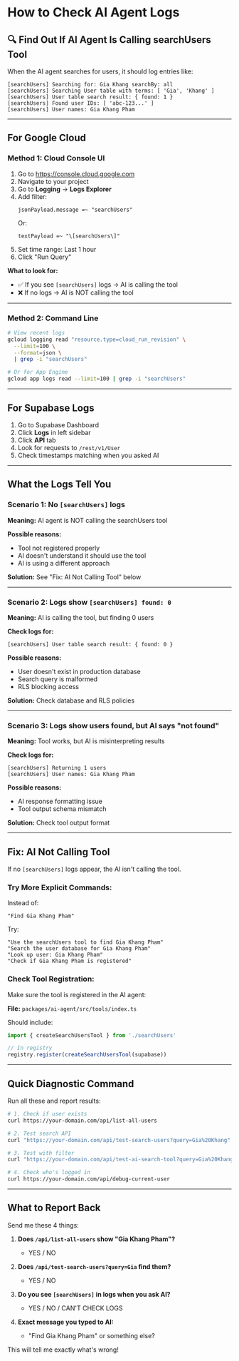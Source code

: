 # How to Check AI Agent Logs

## 🔍 Find Out If AI Agent Is Calling searchUsers Tool

When the AI agent searches for users, it should log entries like:
```
[searchUsers] Searching for: Gia Khang searchBy: all
[searchUsers] Searching User table with terms: [ 'Gia', 'Khang' ]
[searchUsers] User table search result: { found: 1 }
[searchUsers] Found user IDs: [ 'abc-123...' ]
[searchUsers] User names: Gia Khang Pham
```

---

## For Google Cloud

### Method 1: Cloud Console UI

1. Go to https://console.cloud.google.com
2. Navigate to your project
3. Go to **Logging** → **Logs Explorer**
4. Add filter:
   ```
   jsonPayload.message =~ "searchUsers"
   ```
   Or:
   ```
   textPayload =~ "\[searchUsers\]"
   ```
5. Set time range: Last 1 hour
6. Click "Run Query"

**What to look for:**
- ✅ If you see `[searchUsers]` logs → AI is calling the tool
- ❌ If no logs → AI is NOT calling the tool

---

### Method 2: Command Line

```bash
# View recent logs
gcloud logging read "resource.type=cloud_run_revision" \
  --limit=100 \
  --format=json \
  | grep -i "searchUsers"

# Or for App Engine
gcloud app logs read --limit=100 | grep -i "searchUsers"
```

---

## For Supabase Logs

1. Go to Supabase Dashboard
2. Click **Logs** in left sidebar
3. Click **API** tab
4. Look for requests to `/rest/v1/User`
5. Check timestamps matching when you asked AI

---

## What the Logs Tell You

### Scenario 1: No `[searchUsers]` logs
**Meaning:** AI agent is NOT calling the searchUsers tool

**Possible reasons:**
- Tool not registered properly
- AI doesn't understand it should use the tool
- AI is using a different approach

**Solution:** See "Fix: AI Not Calling Tool" below

---

### Scenario 2: Logs show `[searchUsers] found: 0`
**Meaning:** AI is calling the tool, but finding 0 users

**Check logs for:**
```
[searchUsers] User table search result: { found: 0 }
```

**Possible reasons:**
- User doesn't exist in production database
- Search query is malformed
- RLS blocking access

**Solution:** Check database and RLS policies

---

### Scenario 3: Logs show users found, but AI says "not found"
**Meaning:** Tool works, but AI is misinterpreting results

**Check logs for:**
```
[searchUsers] Returning 1 users
[searchUsers] User names: Gia Khang Pham
```

**Possible reasons:**
- AI response formatting issue
- Tool output schema mismatch

**Solution:** Check tool output format

---

## Fix: AI Not Calling Tool

If no `[searchUsers]` logs appear, the AI isn't calling the tool.

### Try More Explicit Commands:

Instead of:
```
"Find Gia Khang Pham"
```

Try:
```
"Use the searchUsers tool to find Gia Khang Pham"
"Search the user database for Gia Khang Pham"
"Look up user: Gia Khang Pham"
"Check if Gia Khang Pham is registered"
```

### Check Tool Registration:

Make sure the tool is registered in the AI agent:

**File:** `packages/ai-agent/src/tools/index.ts`

Should include:
```typescript
import { createSearchUsersTool } from './searchUsers'

// In registry
registry.register(createSearchUsersTool(supabase))
```

---

## Quick Diagnostic Command

Run all these and report results:

```bash
# 1. Check if user exists
curl https://your-domain.com/api/list-all-users

# 2. Test search API
curl "https://your-domain.com/api/test-search-users?query=Gia%20Khang"

# 3. Test with filter
curl "https://your-domain.com/api/test-ai-search-tool?query=Gia%20Khang"

# 4. Check who's logged in
curl https://your-domain.com/api/debug-current-user
```

---

## What to Report Back

Send me these 4 things:

1. **Does `/api/list-all-users` show "Gia Khang Pham"?**
   - YES / NO

2. **Does `/api/test-search-users?query=Gia` find them?**
   - YES / NO

3. **Do you see `[searchUsers]` in logs when you ask AI?**
   - YES / NO / CAN'T CHECK LOGS

4. **Exact message you typed to AI:**
   - "Find Gia Khang Pham" or something else?

This will tell me exactly what's wrong!

